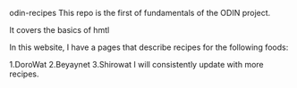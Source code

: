 odin-recipes
This repo is the first of fundamentals of the ODIN project.

It covers the basics of hmtl

In this website, I have a pages that describe recipes for the following foods:

1.DoroWat
2.Beyaynet
3.Shirowat
I will consistently update with more recipes.
